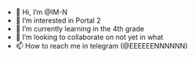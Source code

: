 - 👋 Hi, I’m @IM-N
- 👀 I’m interested in Portal 2
- 🌱 I’m currently learning in the 4th grade
- 💞️ I’m looking to collaborate on not yet in what
- 📫 How to reach me in telegram (@EEEEEENNNNNN)
